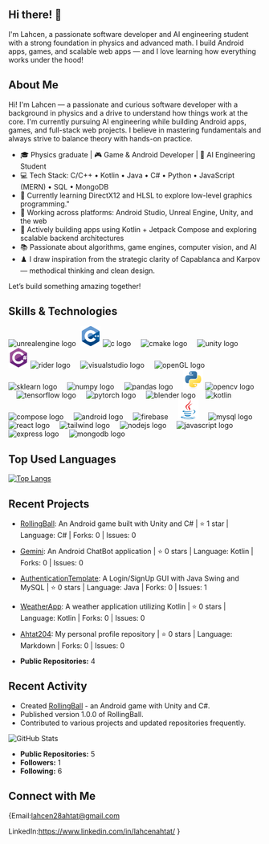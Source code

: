## Hi there! 👋

I'm Lahcen, a passionate software developer and AI engineering student with a strong foundation in physics and advanced math. I build Android apps, games, and scalable web apps — and I love learning how everything works under the hood!


## About Me


Hi! I'm Lahcen — a passionate and curious software developer with a background in physics and a drive to understand how things work at the core. I'm currently pursuing AI engineering while building Android apps, games, and full-stack web projects. I believe in mastering fundamentals and always strive to balance theory with hands-on practice.

- 🎓 Physics graduate | 🎮 Game & Android Developer | 🧠 AI Engineering Student
- 💻 Tech Stack: C/C++ • Kotlin • Java • C# • Python • JavaScript (MERN) • SQL • MongoDB
- 🧠 Currently learning DirectX12 and HLSL to explore low-level graphics programming."
- 🧰 Working across platforms: Android Studio, Unreal Engine, Unity, and the web
- 📱 Actively building apps using Kotlin + Jetpack Compose and exploring scalable backend architectures
- 📚 Passionate about algorithms, game engines, computer vision, and AI
- ♟️ I draw inspiration from the strategic clarity of Capablanca and Karpov — methodical thinking and clean design.

Let’s build something amazing together!


## Skills & Technologies

<div align="left">
  
  <img src="https://skillicons.dev/icons?i=unreal" height="40" alt="unrealengine logo"  />
  <img width="1" />
  <img src="https://raw.githubusercontent.com/devicons/devicon/master/icons/cplusplus/cplusplus-original.svg" alt="cplusplus" width="40" height="40"/>
   <img src="https://skillicons.dev/icons?i=c" height="40" alt="c logo"  />
  <img width="12" />
  <img src="https://skillicons.dev/icons?i=cmake" height="40" alt="cmake logo"  />
  <img width="12" />
  <img src="https://skillicons.dev/icons?i=unity" height="40" alt="unity logo"  />
  <img width="12" />
  <img src="https://raw.githubusercontent.com/devicons/devicon/master/icons/csharp/csharp-original.svg" alt="csharp" width="40" height="40"/>
   <img src="https://skillicons.dev/icons?i=rider" height="40" alt="rider logo"  />
  <img width="12" />
  <img src="https://skillicons.dev/icons?i=visualstudio" height="40" alt="visualstudio logo"  />
  <img width="12" />
   <img src="https://simpleskill.icons.workers.dev/svg?i=opengl" height="40" alt="openGL logo"  />
  <img width="12" />
 
  <img src="https://skillicons.dev/icons?i=sklearn" height="40" alt="sklearn logo"  />
  <img width="12" />
  
  <img src="https://simpleskill.icons.workers.dev/svg?i=numpy" height="40" alt="numpy logo"  />
  <img width="12" />
  <img src="https://simpleskill.icons.workers.dev/svg?i=pandas" height="40" alt="pandas logo"  />
  <img width="12" />
     
   <img src="https://raw.githubusercontent.com/devicons/devicon/master/icons/python/python-original.svg" alt="python" width="40" height="40"/>
   <img src="https://skillicons.dev/icons?i=opencv" height="40" alt="opencv logo"  />
   <img width="12" />
   <img src="https://skillicons.dev/icons?i=tensorflow" height="40" alt="tensorflow logo"  />
   <img width="12" />
   <img src="https://skillicons.dev/icons?i=pytorch" height="40" alt="pytorch logo"  />
   <img width="12" />
   <img src="https://skillicons.dev/icons?i=blender" height="40" alt="blender logo"  />
   <img width="12" />
   <img src="https://www.vectorlogo.zone/logos/kotlinlang/kotlinlang-icon.svg" alt="kotlin" width="40" height="40"/>
   <img src="https://simpleskill.icons.workers.dev/svg?i=jetpackcompose" height="40" alt="compose logo"  />
   <img width="12" />
   <img src="https://simpleskill.icons.workers.dev/svg?i=android" height="40" alt="android logo"  />
   <img width="12" />
    <img src="https://skillicons.dev/icons?i=firebase" height="40" alt="firebase"  />
  <img width="12" />
   <img src="https://raw.githubusercontent.com/devicons/devicon/master/icons/java/java-original.svg" alt="java" width="40" height="40"/>
   <img width="12" />
   <img src="https://skillicons.dev/icons?i=mysql" height="40" alt="mysql logo"  />
   <img src="https://skillicons.dev/icons?i=react" height="40" alt="react logo"  />
   <img width="12" />
   <img src="https://skillicons.dev/icons?i=tailwind" height="40" alt="tailwind logo"  />
   <img width="12" />
   <img src="https://skillicons.dev/icons?i=nodejs" height="40" alt="nodejs logo"  />
   <img width="12" />
 
 
 

 
  
   <img src="https://skillicons.dev/icons?i=js" height="40" alt="javascript logo"  />
  <img width="12" />
  <img src="https://skillicons.dev/icons?i=express" height="40" alt="express logo"  />
  <img width="12" />
  <img src="https://skillicons.dev/icons?i=mongodb" height="40" alt="mongodb logo"  />
  <img width="12" />
  
</div>

## Top Used Languages





[![Top Langs](https://github-readme-stats.vercel.app/api/top-langs/?username=Ahtat204)](https://github.com/Ahtat204)

## Recent Projects
- [RollingBall](https://github.com/Ahtat204/RollingBall): An Android game built with Unity and C# | ⭐ 1 star | Language: C# | Forks: 0 | Issues: 0
- [Gemini](https://github.com/Ahtat204/Gemini): An Android ChatBot application | ⭐ 0 stars | Language: Kotlin | Forks: 0 | Issues: 0
- [AuthenticationTemplate](https://github.com/Ahtat204/AuthenticationTemplate): A Login/SignUp GUI with Java Swing and MySQL | ⭐ 0 stars | Language: Java | Forks: 0 | Issues: 1
- [WeatherApp](https://github.com/Ahtat204/WeatherApp): A weather application utilizing Kotlin | ⭐ 0 stars | Language: Kotlin | Forks: 0 | Issues: 0
- [Ahtat204](https://github.com/Ahtat204/Ahtat204): My personal profile repository | ⭐ 0 stars | Language: Markdown | Forks: 0 | Issues: 0

- **Public Repositories:** 4

## Recent Activity

- Created [RollingBall](https://github.com/Ahtat204/RollingBall) - an Android game with Unity and C#.
- Published version 1.0.0 of RollingBall.
- Contributed to various projects and updated repositories frequently.

![GitHub Stats](https://github-readme-stats.vercel.app/api?username=Ahtat204&show_icons=true&count_private=true&theme=radical)

- **Public Repositories:** 5
- **Followers:** 1
- **Following:** 6

## Connect with Me

{Email:lahcen28ahtat@gmail.com 

LinkedIn:https://www.linkedin.com/in/lahcenahtat/
}
